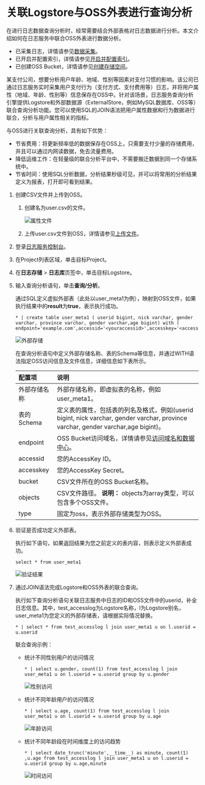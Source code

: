 # 关联Logstore与OSS外表进行查询分析

在进行日志数据查询分析时，经常需要结合外部表格对日志数据进行分析。本文介绍如何在日志服务中联合OSS外表进行数据分析。

-   已采集日志，详情请参见[数据采集](/cn.zh-CN/数据采集/采集方式.md)。
-   已开启并配置索引，详情请参见[开启并配置索引](/cn.zh-CN/查询与分析/开启并配置索引.md)。
-   已创建OSS Bucket，详情请参见[创建存储空间](/cn.zh-CN/快速入门/创建存储空间.md)。

某支付公司，想要分析用户年龄、地域、性别等因素对支付习惯的影响。该公司已通过日志服务实时采集用户支付行为（支付方式、支付费用等）日志，并将用户属性（地域、年龄、性别等）信息保存在OSS中。针对该场景，日志服务查询分析引擎提供Logstore和外部数据源（ExternalStore，例如MySQL数据库、OSS等）联合查询分析功能。您可以使用SQL的JOIN语法把用户属性数据和行为数据进行联合，分析与用户属性相关的指标。

与OSS进行关联查询分析，具有如下优势：

-   节省费用：将更新频率低的数据保存在OSS上，只需要支付少量的存储费用，并且可以通过内网读数据，免去流量费用。
-   降低运维工作：在轻量级的联合分析平台中，不需要搬迁数据到同一个存储系统中。
-   节省时间：使用SQL分析数据，分析结果秒级可见，并可以将常用的分析结果定义为报表，打开即可看到结果。

1.  创建CSV文件并上传到OSS。

    1.  创建名为user.csv的文件。

        ![属性文件](https://static-aliyun-doc.oss-cn-hangzhou.aliyuncs.com/assets/img/zh-CN/0540559951/p41528.png)

    2.  上传user.csv文件到OSS，详情请参见[上传文件](/cn.zh-CN/快速入门/上传文件.md)。

2.  登录[日志服务控制台](https://sls.console.aliyun.com)。

3.  在Project列表区域，单击目标Project。

4.  在**日志存储** \> **日志库**页签中，单击目标Logstore。

5.  输入查询分析语句，单击**查询/分析**。

    通过SQL定义虚拟外部表（此处以user\_meta1为例），映射到OSS文件，如果执行结果中的**result**为**true**，表示执行成功。

    ```
    * | create table user_meta1 ( userid bigint, nick varchar, gender varchar, province varchar, gender varchar,age bigint) with ( endpoint='example.com',accessid='<youraccessid>',accesskey='<accesskey>',bucket='testossconnector',objects=ARRAY['user.csv'],type='oss')
    ```

    ![外部存储](https://static-aliyun-doc.oss-cn-hangzhou.aliyuncs.com/assets/img/zh-CN/0540559951/p8538.png)

    在查询分析语句中定义外部存储名称、表的Schema等信息，并通过WITH语法指定OSS访问信息及文件信息，详细信息如下表所示。

    |配置项|说明|
    |:--|:-|
    |外部存储名称|外部存储名称，即虚拟表的名称，例如user\_meta1。|
    |表的Schema|定义表的属性，包括表的列名及格式，例如\(userid bigint, nick varchar, gender varchar, province varchar, gender varchar,age bigint\)。|
    |endpoint|OSS Bucket访问域名，详情请参见[访问域名和数据中心](/cn.zh-CN/开发指南/访问域名（Endpoint）/访问域名和数据中心.md)。|
    |accessid|您的AccessKey ID。|
    |accesskey|您的AccessKey Secret。|
    |bucket|CSV文件所在的OSS Bucket名称。|
    |objects|CSV文件路径。 **说明：** objects为array类型，可以包含多个OSS文件。 |
    |type|固定为oss，表示外部存储类型为OSS。|

6.  验证是否成功定义外部表。

    执行如下语句，如果返回结果为您之前定义的表内容，则表示定义外部表成功。

    ```
    select * from user_meta1
    ```

    ![验证结果](https://static-aliyun-doc.oss-cn-hangzhou.aliyuncs.com/assets/img/zh-CN/0540559951/p8539.png)

7.  通过JOIN语法完成Logstore和OSS外表的联合查询。

    执行如下查询分析语句关联日志服务中日志的ID和OSS文件中的userid，补全日志信息。其中，test\_accesslog为Logstore名称，l为Logstore别名，user\_meta1为您定义的外部存储表，请根据实际情况替换。

    ```
    * | select * from test_accesslog l join user_meta1 u on l.userid = u.userid
    ```

    联合查询示例：

    -   统计不同性别用户的访问情况

        ```
        * | select u.gender, count(1) from test_accesslog l join user_meta1 u on l.userid = u.userid group by u.gender
        ```

        ![性别访问](https://static-aliyun-doc.oss-cn-hangzhou.aliyuncs.com/assets/img/zh-CN/0540559951/p41547.png)

    -   统计不同年龄用户的访问情况

        ```
        * | select u.age, count(1) from test_accesslog l join user_meta1 u on l.userid = u.userid group by u.age
        ```

        ![年龄访问](https://static-aliyun-doc.oss-cn-hangzhou.aliyuncs.com/assets/img/zh-CN/0540559951/p41550.png)

    -   统计不同年龄段在时间维度上的访问趋势

        ```
        * | select date_trunc('minute',__time__) as minute, count(1) ,u.age from test_accesslog l join user_meta1 u on l.userid = u.userid group by u.age,minute
        ```

        ![时间访问](https://static-aliyun-doc.oss-cn-hangzhou.aliyuncs.com/assets/img/zh-CN/0540559951/p41551.png)



